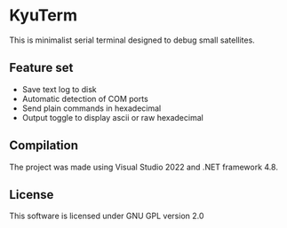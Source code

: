 KyuTerm
==============================================================

This is minimalist serial terminal designed to debug small satellites.

Feature set
--------------------------------------------------------------

* Save text log to disk
* Automatic detection of COM ports
* Send plain commands in hexadecimal
* Output toggle to display ascii or raw hexadecimal

Compilation
--------------------------------------------------------------

The project was made using Visual Studio 2022 and .NET framework 4.8.

License
--------------------------------------------------------------
This software is licensed under GNU GPL version 2.0
